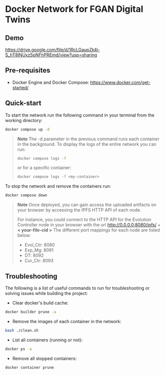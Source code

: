 # Docker Network for FGAN Digital Twins
## Demo

https://drive.google.com/file/d/1RcLGaupZk4i-S_hT8INUxz5pNFhPREmd/view?usp=sharing

## Pre-requisites
* Docker Engine and Docker Compose: https://www.docker.com/get-started/

## Quick-start

To start the network run the following command in your terminal from the working directory:
```sh
docker compose up -d
```
> **Note** The -d parameter in the previous command runs each container in the background. To display the logs of the entire network you can run:
> ```sh
> docker compose logs -f 
> ```
> or for a specific container:
> ```sh
> docker compose logs -f <my-container>
> ```

To stop the network and remove the containers run: 

```sh
docker compose down
```

> **Note** Once deployed, you can gain access the uploaded artifacts on your browser by accessing the IPFS HTTP API of each node. 
> 
> For instance, you could connect to the HTTP API for the Evolution Controller node in your browser with the url http://0.0.0.0:8080/ipfs/ + **< your-file-cid >**
> The different port mappings for each node are listed below: 
> * Evol_Ctr: 8080
> * Exp_Mg: 8091
> * DT: 8092
> * Cur_Ctr: 8093




## Troubleshooting
The following is a list of useful commands to run for troubleshooting or solving issues while building the project:
* Clear docker's build cache:
```sh
docker builder prune -a
```
* Remove the images of each container in the network:
```sh
bash ./clean.sh
```
* List all containers (running or not):
```sh
docker ps -a
```
* Remove all stopped containers:
```sh
docker container prune 
```
